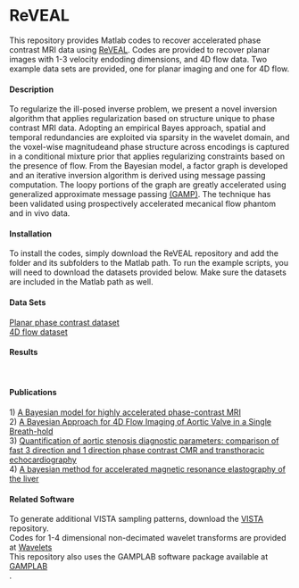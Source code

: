 # ReVEAL
This repository provides Matlab codes to recover accelerated phase contrast MRI data using <a href= "https://www.ncbi.nlm.nih.gov/pubmed/26444911">ReVEAL</a>.  Codes are provided to recover planar images with 1-3 velocity endoding dimensions, and 4D flow data.  Two example data sets are provided, one for planar imaging and one for 4D flow.  

<h4> Description </h4>
To regularize the ill-posed inverse problem, we present a novel inversion algorithm that applies regularization based on structure unique to phase contrast MRI data. Adopting an empirical Bayes approach, spatial and temporal redundancies are exploited via sparsity in the wavelet domain, and the voxel-wise magnitudeand phase structure across encodings is captured in a conditional mixture prior that applies regularizing constraints based on the presence of flow.  From the Bayesian model, a factor graph is developed and an iterative inversion algorithm is derived using message passing computation.  The loopy portions of the graph are greatly accelerated using generalized approximate message passing <a href = "http://ieeexplore.ieee.org/document/6033942/">(GAMP)</a>.  The technique has been validated using prospectively accelerated mecanical flow phantom and in vivo data.

<h4> Installation  </h4>
To install the codes, simply download the ReVEAL repository and add the folder and its subfolders to the Matlab path.  To run the example scripts, you will need to download the datasets provided below.  Make sure the datasets are included in the Matlab path as well.      

<h4> Data Sets </h4>
<p>
<a href = "https://www.dropbox.com/s/eijgmlavdo3v85z/MID28ReVEAL.mat?dl=0">Planar phase contrast dataset</a><br/>
<a href = "">4D flow dataset</a><br/>
</p>

<h4> Results </h4>
<p>
<br/>
</p>

<h4> Publications </h4>
<p>
1) <a href = "https://www.ncbi.nlm.nih.gov/pubmed/26444911">A Bayesian model for highly accelerated phase-contrast MRI</a><br/>
2) <a href = "">A Bayesian Approach for 4D Flow Imaging of Aortic Valve in a Single Breath-hold</a><br/>
3) <a href = "https://www.ncbi.nlm.nih.gov/pubmed/28270219">Quantification of aortic stenosis diagnostic parameters: comparison of fast 3 direction and 1 direction phase contrast CMR and transthoracic echocardiography</a><br/>
4) <a href = "https://www.ncbi.nlm.nih.gov/pubmed/29334131">A bayesian method for accelerated magnetic resonance elastography of the liver</a><br/>
</p>

<h4> Related Software </h4>
<p>
To generate additional VISTA sampling patterns, download the <a href="https://github.com/OSU-CMR/VISTA">VISTA</a> repository.<br/>
Codes for 1-4 dimensional non-decimated wavelet transforms are provided at <a href="https://github.com/arg-min-x/Non-Decimated_Wavelets  ">Wavelets</a><br/>
This repository also uses the GAMPLAB software package available at <a href="http://sourceforge.net/projects/gampmatlab/files/">GAMPLAB</a><br/>.
  

  
  
</p>
